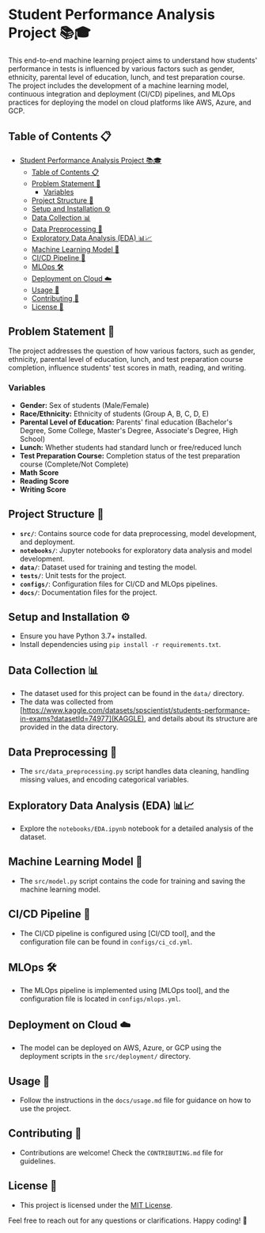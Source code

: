 # Student Performance Analysis Project 📚🎓

This end-to-end machine learning project aims to understand how students' performance in tests is influenced by various factors such as gender, ethnicity, parental level of education, lunch, and test preparation course. The project includes the development of a machine learning model, continuous integration and deployment (CI/CD) pipelines, and MLOps practices for deploying the model on cloud platforms like AWS, Azure, and GCP.

## Table of Contents 📋

- [Student Performance Analysis Project 📚🎓](#student-performance-analysis-project-)
  - [Table of Contents 📋](#table-of-contents-)
  - [Problem Statement 🎯](#problem-statement-)
    - [Variables](#variables)
  - [Project Structure 📁](#project-structure-)
  - [Setup and Installation ⚙️](#setup-and-installation-️)
  - [Data Collection 📊](#data-collection-)
  - [Data Preprocessing 🧹](#data-preprocessing-)
  - [Exploratory Data Analysis (EDA) 📊📈](#exploratory-data-analysis-eda-)
  - [Machine Learning Model 🤖](#machine-learning-model-)
  - [CI/CD Pipeline 🔄](#cicd-pipeline-)
  - [MLOps 🛠️](#mlops-️)
  - [Deployment on Cloud ☁️](#deployment-on-cloud-️)
  - [Usage 🚀](#usage-)
  - [Contributing 🤝](#contributing-)
  - [License 📜](#license-)

## Problem Statement 🎯

The project addresses the question of how various factors, such as gender, ethnicity, parental level of education, lunch, and test preparation course completion, influence students' test scores in math, reading, and writing.

### Variables

- **Gender:** Sex of students (Male/Female)
- **Race/Ethnicity:** Ethnicity of students (Group A, B, C, D, E)
- **Parental Level of Education:** Parents' final education (Bachelor's Degree, Some College, Master's Degree, Associate's Degree, High School)
- **Lunch:** Whether students had standard lunch or free/reduced lunch
- **Test Preparation Course:** Completion status of the test preparation course (Complete/Not Complete)
- **Math Score**
- **Reading Score**
- **Writing Score**

## Project Structure 📁

- **`src/`**: Contains source code for data preprocessing, model development, and deployment.
- **`notebooks/`**: Jupyter notebooks for exploratory data analysis and model development.
- **`data/`**: Dataset used for training and testing the model.
- **`tests/`**: Unit tests for the project.
- **`configs/`**: Configuration files for CI/CD and MLOps pipelines.
- **`docs/`**: Documentation files for the project.

## Setup and Installation ⚙️

- Ensure you have Python 3.7+ installed.
- Install dependencies using `pip install -r requirements.txt`.

## Data Collection 📊

- The dataset used for this project can be found in the `data/` directory.
- The data was collected from [https://www.kaggle.com/datasets/spscientist/students-performance-in-exams?datasetId=74977](KAGGLE), and details about its structure are provided in the data directory.

## Data Preprocessing 🧹

- The `src/data_preprocessing.py` script handles data cleaning, handling missing values, and encoding categorical variables.

## Exploratory Data Analysis (EDA) 📊📈

- Explore the `notebooks/EDA.ipynb` notebook for a detailed analysis of the dataset.

## Machine Learning Model 🤖

- The `src/model.py` script contains the code for training and saving the machine learning model.

## CI/CD Pipeline 🔄

- The CI/CD pipeline is configured using [CI/CD tool], and the configuration file can be found in `configs/ci_cd.yml`.

## MLOps 🛠️

- The MLOps pipeline is implemented using [MLOps tool], and the configuration file is located in `configs/mlops.yml`.

## Deployment on Cloud ☁️

- The model can be deployed on AWS, Azure, or GCP using the deployment scripts in the `src/deployment/` directory.

## Usage 🚀

- Follow the instructions in the `docs/usage.md` file for guidance on how to use the project.

## Contributing 🤝

- Contributions are welcome! Check the `CONTRIBUTING.md` file for guidelines.

## License 📜

- This project is licensed under the [MIT License](LICENSE).

Feel free to reach out for any questions or clarifications. Happy coding! 🚀

